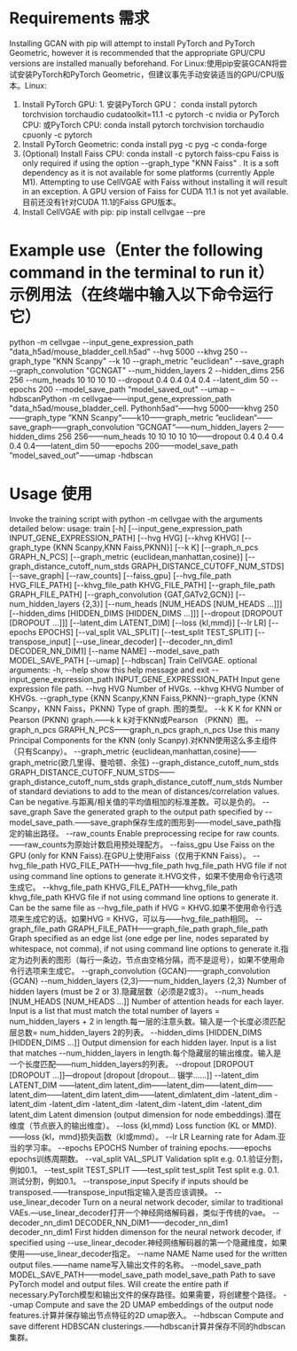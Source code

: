 # Requirements   需求
Installing GCAN with pip will attempt to install PyTorch and PyTorch Geometric, however it is recommended that the appropriate GPU/CPU versions are installed manually beforehand. For Linux:使用pip安装GCAN将尝试安装PyTorch和PyTorch Geometric，但建议事先手动安装适当的GPU/CPU版本。Linux:
1.	Install PyTorch GPU:   1.	安装PyTorch GPU：
conda install pytorch torchvision torchaudio cudatoolkit=11.1 -c pytorch -c nvidia
or PyTorch CPU:   或PyTorch CPU:
conda install pytorch torchvision torchaudio cpuonly -c pytorch
2.	Install PyTorch Geometric:
conda install pyg -c pyg -c conda-forge
3.	(Optional) Install Faiss CPU:
conda install -c pytorch faiss-cpu
Faiss is only required if using the option --graph_type "KNN Faiss" . It is a soft dependency as it is not available for some platforms (currently Apple M1). Attempting to use CellVGAE with Faiss without installing it will result in an exception.
A GPU version of Faiss for CUDA 11.1 is not yet available.目前还没有针对CUDA 11.1的Faiss GPU版本。
4.	Install CellVGAE with pip:
pip install cellvgae --pre

# Example use（Enter the following command in the terminal to run it）示例用法（在终端中输入以下命令运行它）
python -m cellvgae --input_gene_expression_path "data_h5ad/mouse_bladder_cell.h5ad" --hvg 5000 --khvg 250 --graph_type "KNN Scanpy" --k 10 --graph_metric "euclidean" --save_graph --graph_convolution "GCNGAT" --num_hidden_layers 2 --hidden_dims 256 256 --num_heads 10 10 10 10 --dropout 0.4 0.4 0.4 0.4 --latent_dim 50 --epochs 200 --model_save_path "model_saved_out"  --umap –hdbscanPython -m cellvgae——input_gene_expression_path "data_h5ad/mouse_bladder_cell. Pythonh5ad“——hvg 5000——khvg 250——graph_type ”KNN Scanpy“——k10——graph_metric ”euclidean“——save_graph——graph_convolution ”GCNGAT“——num_hidden_layers 2——hidden_dims 256 256——num_heads 10 10 10 10 10——dropout 0.4 0.4 0.4 0.4 0.4——latent_dim 50——epochs 200——model_save_path ”model_saved_out"——umap -hdbscan

# Usage   使用
Invoke the training script with python -m cellvgae with the arguments detailed below:
usage: train [-h] [--input_gene_expression_path INPUT_GENE_EXPRESSION_PATH] [--hvg HVG] [--khvg KHVG] [--graph_type {KNN Scanpy,KNN Faiss,PKNN}] [--k K] [--graph_n_pcs GRAPH_N_PCS]
             [--graph_metric {euclidean,manhattan,cosine}] [--graph_distance_cutoff_num_stds GRAPH_DISTANCE_CUTOFF_NUM_STDS] [--save_graph] [--raw_counts] [--faiss_gpu]
             [--hvg_file_path HVG_FILE_PATH] [--khvg_file_path KHVG_FILE_PATH] [--graph_file_path GRAPH_FILE_PATH] [--graph_convolution {GAT,GATv2,GCN}] [--num_hidden_layers {2,3}]
             [--num_heads [NUM_HEADS [NUM_HEADS ...]]] [--hidden_dims [HIDDEN_DIMS [HIDDEN_DIMS ...]]] [--dropout [DROPOUT [DROPOUT ...]]] [--latent_dim LATENT_DIM] [--loss {kl,mmd}] [--lr LR]
             [--epochs EPOCHS] [--val_split VAL_SPLIT] [--test_split TEST_SPLIT] [--transpose_input] [--use_linear_decoder] [--decoder_nn_dim1 DECODER_NN_DIM1] [--name NAME] --model_save_path MODEL_SAVE_PATH [--umap] [--hdbscan]
Train CellVGAE.
optional arguments:
  -h, --help            show this help message and exit
  --input_gene_expression_path INPUT_GENE_EXPRESSION_PATH
                        Input gene expression file path.
  --hvg HVG             Number of HVGs.
  --khvg KHVG           Number of KHVGs.
  --graph_type {KNN Scanpy,KNN Faiss,PKNN}--graph_type {KNN Scanpy，KNN Faiss，PKNN}
                        Type of graph.   图的类型。
  --k K                 K for KNN or Pearson (PKNN) graph.——k k k对于KNN或Pearson （PKNN）图。
  --graph_n_pcs GRAPH_N_PCS——graph_n_pcs graph_n_pcs
                        Use this many Principal Components for the KNN (only Scanpy).对KNN使用这么多主组件（只有Scanpy）。
  --graph_metric {euclidean,manhattan,cosine}——graph_metric{欧几里得、曼哈顿、余弦}
  --graph_distance_cutoff_num_stds GRAPH_DISTANCE_CUTOFF_NUM_STDS——graph_distance_cutoff_num_stds graph_distance_cutoff_num_stds
                        Number of standard deviations to add to the mean of distances/correlation values. Can be negative.与距离/相关值的平均值相加的标准差数。可以是负的。
  --save_graph          Save the generated graph to the output path specified by --model_save_path.——save_graph保存生成的图形到——model_save_path指定的输出路径。
  --raw_counts          Enable preprocessing recipe for raw counts.——raw_counts为原始计数启用预处理配方。
  --faiss_gpu           Use Faiss on the GPU (only for KNN Faiss).在GPU上使用Faiss（仅用于KNN Faiss）。
  --hvg_file_path HVG_FILE_PATH——hvg_file_path hvg_file_path
                        HVG file if not using command line options to generate it.HVG文件，如果不使用命令行选项生成它。
  --khvg_file_path KHVG_FILE_PATH——khvg_file_path khvg_file_path
                        KHVG file if not using command line options to generate it. Can be the same file as --hvg_file_path if HVG = KHVG.如果不使用命令行选项来生成它的话。如果HVG = KHVG，可以与——hvg_file_path相同。
  --graph_file_path GRAPH_FILE_PATH——graph_file_path graph_file_path
                        Graph specified as an edge list (one edge per line, nodes separated by whitespace, not comma), if not using command line options to generate it.指定为边列表的图形（每行一条边，节点由空格分隔，而不是逗号），如果不使用命令行选项来生成它。
  --graph_convolution {GCAN}——graph_convolution {GCAN}
  --num_hidden_layers {2,3}——num_hidden_layers {2,3}
                        Number of hidden layers (must be 2 or 3).隐藏层数（必须是2或3）。
  --num_heads [NUM_HEADS [NUM_HEADS ...]]
                        Number of attention heads for each layer. Input is a list that must match the total number of layers = num_hidden_layers + 2 in length.每一层的注意头数。输入是一个长度必须匹配层总数= num_hidden_layers 2的列表。
  --hidden_dims [HIDDEN_DIMS [HIDDEN_DIMS ...]]
                        Output dimension for each hidden layer. Input is a list that matches --num_hidden_layers in length.每个隐藏层的输出维度。输入是一个长度匹配——num_hidden_layers的列表。
  --dropout [DROPOUT [DROPOUT ...]]—dropout [dropout [dropout…   辍学……]]
  --latent_dim LATENT_DIM   ——latent_dim latent_dim——latent_dim——latent_dim——latent_dim——latent_dim latent_dim——latent_dimlatent_dim -latent_dim -latent_dim -latent_dim -latent_dim -latent_dim -latent_dim -latent_dim latent_dim
                        Latent dimension (output dimension for node embeddings).潜在维度（节点嵌入的输出维度）。
  --loss {kl,mmd}       Loss function (KL or MMD).——loss {kl，mmd}损失函数（kl或mmd）。
  --lr LR               Learning rate for Adam.亚当的学习率。
  --epochs EPOCHS       Number of training epochs.——epochs epochs训练周期数。
  --val_split VAL_SPLIT
                        Validation split e.g. 0.1.验证分割，例如0.1。
  --test_split TEST_SPLIT   ——test_split test_split
                        Test split e.g. 0.1.   测试分割，例如0.1。
  --transpose_input     Specify if inputs should be transposed.——transpose_input指定输入是否应该调换。
  --use_linear_decoder  Turn on a neural network decoder, similar to traditional VAEs.—use_linear_decoder打开一个神经网络解码器，类似于传统的vae。
  --decoder_nn_dim1 DECODER_NN_DIM1——decoder_nn_dim1 decoder_nn_dim1
                        First hidden dimenson for the neural network decoder, if specified using --use_linear_decoder.神经网络解码器的第一个隐藏维度，如果使用——use_linear_decoder指定。
  --name NAME           Name used for the written output files.——name name写入输出文件的名称。
  --model_save_path MODEL_SAVE_PATH——model_save_path model_save_path
                        Path to save PyTorch model and output files. Will create the entire path if necessary.PyTorch模型和输出文件的保存路径。如果需要，将创建整个路径。
  --umap                Compute and save the 2D UMAP embeddings of the output node features.计算并保存输出节点特征的2D umap嵌入。
  --hdbscan             Compute and save different HDBSCAN clusterings.——hdbscan计算并保存不同的hdbscan集群。

